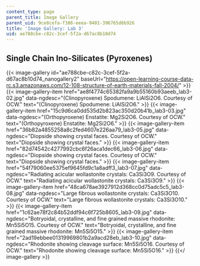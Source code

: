 ```yaml
---
content_type: page
parent_title: Image Gallery
parent_uid: 9ce8cefa-f386-eeea-9401-396765d8b926
title: 'Image Gallery: Lab 3'
uid: ae788cbe-c82c-3cef-5f2a-d67ac8b10d74
---
```


Single Chain Ino-Silicates (Pyroxenes)
--------------------------------------
{{< image-gallery id="ae788cbe-c82c-3cef-5f2a-d67ac8b10d74_nanogallery2" baseUrl="https://open-learning-course-data-rc.s3.amazonaws.com/12-108-structure-of-earth-materials-fall-2004/" >}}
{{< image-gallery-item href="ae8f4774c65382fa9a9b55160b93aeeb_lab3-02.jpg" data-ngdesc="(Clinopyroxene) Spodumene: LiAlSi2O6. Courtesy of OCW." text="(Clinopyroxene) Spodumene: LiAlSi2O6." >}}
{{< image-gallery-item href="15c9d6ca0dd535d2b823ac350d20b41b_lab3-03.jpg" data-ngdesc="(Orthopyroxene) Enstatite: Mg2Si2O6. Courtesy of OCW." text="(Orthopyroxene) Enstatite: Mg2Si2O6." >}}
{{< image-gallery-item href="36b82a4855258a8c2fed4607e226aa79_lab3-05.jpg" data-ngdesc="Diopside showing crystal faces. Courtesy of OCW." text="Diopside showing crystal faces." >}}
{{< image-gallery-item href="82d74542c4277992cbc6f26aca1dec66_lab3-06.jpg" data-ngdesc="Diopside showing crystal faces. Courtesy of OCW." text="Diopside showing crystal faces." >}}
{{< image-gallery-item href="54f79060ee5375ef9645fd9c1a8adff3_lab3-07.jpg" data-ngdesc="Radiating acicular wollastonite crystals: Ca3Si3O9. Courtesy of OCW." text="Radiating acicular wollastonite crystals: Ca3Si3O9." >}}
{{< image-gallery-item href="48ca678ae3927912d368cc0d75adc5c5_lab3-08.jpg" data-ngdesc="Large fibrous wollastonite crystals: Ca3Si3O10. Courtesy of OCW." text="Large fibrous wollastonite crystals: Ca3Si3O10." >}}
{{< image-gallery-item href="1c62ae78f2c84b52ddf94c6f725b8605_lab3-09.jpg" data-ngdesc="Botryoidal, crystalline, and fine grained massive rhodonite: Mn5Si5O15. Courtesy of OCW." text="Botryoidal, crystalline, and fine grained massive rhodonite: Mn5Si5O15." >}}
{{< image-gallery-item href="2ad19ebbee01319969801b2a9acd28eb_lab3-10.jpg" data-ngdesc="Rhodonite showing cleavage surface: Mn5Si5O16. Courtesy of OCW." text="Rhodonite showing cleavage surface: Mn5Si5O16." >}}
{{</ image-gallery >}}